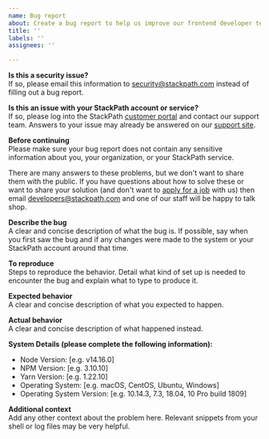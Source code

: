```yaml
---
name: Bug report
about: Create a bug report to help us improve our frontend developer tests
title: ''
labels: ''
assignees: ''

---
```


**Is this a security issue?**  
If so, please email this information to [security@stackpath.com](mailto:security@stackpath.com) 
instead of filling out a bug report. 

**Is this an issue with your StackPath account or service?**  
If so, please log into the StackPath [customer portal](https://control.stackpath.com/) 
and contact our support team. Answers to your issue may already be answered on 
our [support site](https://support.stackpath.com/). 

**Before continuing**  
Please make sure your bug report does not contain any sensitive information 
about you, your organization, or your StackPath service.

There are many answers to these problems, but we don't want to share them with 
the public. If you have questions about how to solve these or want to share your 
solution (and don't want to [apply for a job](https://stackpath.applytojob.com/apply/pR0UN6E7ff/Front-End-Engineer) 
with us) then email [developers@stackpath.com](mailto:developers@stackpath.com) 
and one of our staff will be happy to talk shop.

**Describe the bug**  
A clear and concise description of what the bug is. If possible, say when you 
first saw the bug and if any changes were made to the system or your StackPath 
account around that time.

**To reproduce**  
Steps to reproduce the behavior. Detail what kind of set up is needed to 
encounter the bug and explain what to type to produce it. 

**Expected behavior**  
A clear and concise description of what you expected to happen.

**Actual behavior**  
A clear and concise description of what happened instead.

**System Details (please complete the following information):**
 * Node Version: [e.g. v14.16.0]
 * NPM Version: [e.g. 3.10.10]
 * Yarn Version: [e.g. 1.22.10]
 * Operating System: [e.g. macOS, CentOS, Ubuntu, Windows]
 * Operating System Version: [e.g. 10.14.3, 7.3, 18.04, 10 Pro build 1809]

**Additional context**  
Add any other context about the problem here. Relevant snippets from your shell 
or log files may be very helpful.
